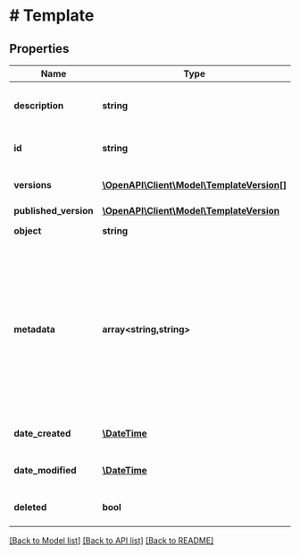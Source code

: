 # # Template

## Properties

Name | Type | Description | Notes
------------ | ------------- | ------------- | -------------
**description** | **string** | An internal description that identifies this resource. Must be no longer than 255 characters. | [optional]
**id** | **string** | Unique identifier prefixed with &#x60;tmpl_&#x60;. ID of a saved [HTML template](#section/HTML-Templates). | [optional]
**versions** | [**\OpenAPI\Client\Model\TemplateVersion[]**](TemplateVersion.md) | An array of all non-deleted [version objects](#tag/Template-Versions) associated with the template. | [optional]
**published_version** | [**\OpenAPI\Client\Model\TemplateVersion**](TemplateVersion.md) |  | [optional]
**object** | **string** | Value is resource type. | [optional] [default to OBJECT_TEMPLATE]
**metadata** | **array<string,string>** | Use metadata to store custom information for tagging and labeling back to your internal systems. Must be an object with up to 20 key-value pairs. Keys must be at most 40 characters and values must be at most 500 characters. Neither can contain the characters &#x60;\&quot;&#x60; and &#x60;\\&#x60;. i.e. &#39;{\&quot;customer_id\&quot; : \&quot;NEWYORK2015\&quot;}&#39; Nested objects are not supported.  See [Metadata](#section/Metadata) for more information. | [optional]
**date_created** | [**\DateTime**](\DateTime.md) | A timestamp in ISO 8601 format of the date the resource was created. | [optional]
**date_modified** | [**\DateTime**](\DateTime.md) | A timestamp in ISO 8601 format of the date the resource was last modified. | [optional]
**deleted** | **bool** | Only returned if the resource has been successfully deleted. | [optional]

[[Back to Model list]](../../README.md#models) [[Back to API list]](../../README.md#endpoints) [[Back to README]](../../README.md)
